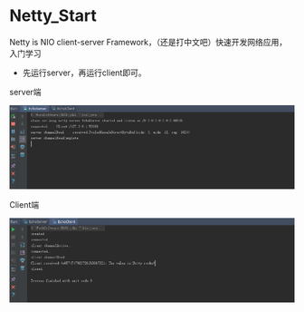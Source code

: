 # Netty_Start
Netty is NIO client-server Framework，（还是打中文吧）快速开发网络应用，入门学习

* 先运行server，再运行client即可。

 server端
 
![alt text](https://github.com/kingflag/Netty_Start/blob/master/result-PIC/EchoServer.jpg "Server端")

 Client端
 
![alt text](https://github.com/kingflag/Netty_Start/blob/master/result-PIC/EchoClient.jpg "client端")
